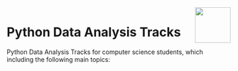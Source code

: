 <img align="right" width="80" height="80" src="https://github.com/cs-MohamedAyman/DataCamp-Tracks/blob/master/organizations-logos/datacamp.jpg">

# Python Data Analysis Tracks
Python Data Analysis Tracks for computer science students, which including the following main topics:
